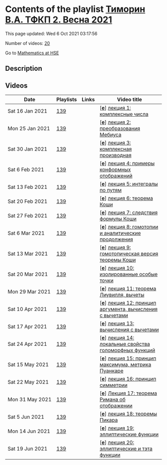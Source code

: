 # Contents of the playlist [Тиморин В.А. ТФКП 2. Весна 2021](https://www.youtube.com/playlist?list=PLq3E5oubNNoCxtQ-TsdBARQyx5vvFwVq5)

This page updated: Wed 6 Oct 2021 03:17:56

Number of videos: [20](#videos)

Go to [Mathematics at HSE](../README.md)

## Description



## Videos

|Date|Playlists|Links|Video title|
|---|---|---|---|
| Sat&nbsp;16&nbsp;Jan&nbsp;2021 | [139](../playlists/139 "Тиморин В.А. ТФКП 2. Весна 2021") |  | [[**e**](https://studio.youtube.com/video/MgpwkNmxi9c/edit "Edit")] [лекция 1: комплексные числа](https://www.youtube.com/watch?v=MgpwkNmxi9c&list=PLq3E5oubNNoCxtQ-TsdBARQyx5vvFwVq5 "0. О курсе. 1. Повторение: алгебра комплексных чисел, формула Муавра, ряды, абсолютная и равномерная сходимость, топология плоскости, элементарные функции комплексной переменной.") |
| Mon&nbsp;25&nbsp;Jan&nbsp;2021 | [139](../playlists/139 "Тиморин В.А. ТФКП 2. Весна 2021") |  | [[**e**](https://studio.youtube.com/video/CjeE12l-bKc/edit "Edit")] [лекция 2: преобразования Мебиуса](https://www.youtube.com/watch?v=CjeE12l-bKc&list=PLq3E5oubNNoCxtQ-TsdBARQyx5vvFwVq5 "Стереографическая проекция, преобразования Мебиуса, теорема Мебиуса, дробно-линейные преобразования, свойства инверсии.") |
| Sat&nbsp;30&nbsp;Jan&nbsp;2021 | [139](../playlists/139 "Тиморин В.А. ТФКП 2. Весна 2021") |  | [[**e**](https://studio.youtube.com/video/JRVdKjDKmwE/edit "Edit")] [лекция 3: комплексная производная](https://www.youtube.com/watch?v=JRVdKjDKmwE&list=PLq3E5oubNNoCxtQ-TsdBARQyx5vvFwVq5 "Комплексная производная, голоморфные функции, дифференцирование сложной функции, теорема об обратной функции (предварительные версии), ветви логарифма и корня, условия Коши-Римана.") |
| Sat&nbsp;6&nbsp;Feb&nbsp;2021 | [139](../playlists/139 "Тиморин В.А. ТФКП 2. Весна 2021") |  | [[**e**](https://studio.youtube.com/video/nRBzKPwckhI/edit "Edit")] [лекция 4: примеры конформных отображений](https://www.youtube.com/watch?v=nRBzKPwckhI&list=PLq3E5oubNNoCxtQ-TsdBARQyx5vvFwVq5 "Сопряженные гармонические функции, комплексный потенциал, построение конформных отображений в верхнюю полуплоскость.") |
| Sat&nbsp;13&nbsp;Feb&nbsp;2021 | [139](../playlists/139 "Тиморин В.А. ТФКП 2. Весна 2021") |  | [[**e**](https://studio.youtube.com/video/7AmK4n5azDk/edit "Edit")] [лекция 5: интегралы по путям](https://www.youtube.com/watch?v=7AmK4n5azDk&list=PLq3E5oubNNoCxtQ-TsdBARQyx5vvFwVq5 "Интеграл по кусочно-гладкому пути. Замена параметра. Равномерная сходимость. Индекс кривой относительно точки.") |
| Sat&nbsp;20&nbsp;Feb&nbsp;2021 | [139](../playlists/139 "Тиморин В.А. ТФКП 2. Весна 2021") |  | [[**e**](https://studio.youtube.com/video/1wxXGkN1LIk/edit "Edit")] [лекция 6: теорема Коши](https://www.youtube.com/watch?v=1wxXGkN1LIk&list=PLq3E5oubNNoCxtQ-TsdBARQyx5vvFwVq5 "Теорема Коши (несколько версий), первообразная, связь общей формулой Стокса, интегральная формула Коши.") |
| Sat&nbsp;27&nbsp;Feb&nbsp;2021 | [139](../playlists/139 "Тиморин В.А. ТФКП 2. Весна 2021") |  | [[**e**](https://studio.youtube.com/video/jVZ0WkMQk_k/edit "Edit")] [лекция 7: следствия формулы Коши](https://www.youtube.com/watch?v=jVZ0WkMQk_k&list=PLq3E5oubNNoCxtQ-TsdBARQyx5vvFwVq5) |
| Sat&nbsp;6&nbsp;Mar&nbsp;2021 | [139](../playlists/139 "Тиморин В.А. ТФКП 2. Весна 2021") |  | [[**e**](https://studio.youtube.com/video/GWMK1gVkrtI/edit "Edit")] [лекция 8: гомотопии и аналитические продолжения](https://www.youtube.com/watch?v=GWMK1gVkrtI&list=PLq3E5oubNNoCxtQ-TsdBARQyx5vvFwVq5) |
| Sat&nbsp;13&nbsp;Mar&nbsp;2021 | [139](../playlists/139 "Тиморин В.А. ТФКП 2. Весна 2021") |  | [[**e**](https://studio.youtube.com/video/A9Ju9ylm8Gs/edit "Edit")] [лекция 9: гомотопическая версия теоремы Коши](https://www.youtube.com/watch?v=A9Ju9ylm8Gs&list=PLq3E5oubNNoCxtQ-TsdBARQyx5vvFwVq5) |
| Sat&nbsp;20&nbsp;Mar&nbsp;2021 | [139](../playlists/139 "Тиморин В.А. ТФКП 2. Весна 2021") |  | [[**e**](https://studio.youtube.com/video/NQr-yKMLOhI/edit "Edit")] [лекция 10: изолированные особые точки](https://www.youtube.com/watch?v=NQr-yKMLOhI&list=PLq3E5oubNNoCxtQ-TsdBARQyx5vvFwVq5 "Изолированные особенности, ряды Лорана, теорема об устранимой особенности, полюсы, существенные особенности, теорема Сохоцкого.") |
| Mon&nbsp;29&nbsp;Mar&nbsp;2021 | [139](../playlists/139 "Тиморин В.А. ТФКП 2. Весна 2021") |  | [[**e**](https://studio.youtube.com/video/HwB0HlWM11c/edit "Edit")] [лекция 11: теорема Лиувилля, вычеты](https://www.youtube.com/watch?v=HwB0HlWM11c&list=PLq3E5oubNNoCxtQ-TsdBARQyx5vvFwVq5) |
| Sat&nbsp;10&nbsp;Apr&nbsp;2021 | [139](../playlists/139 "Тиморин В.А. ТФКП 2. Весна 2021") |  | [[**e**](https://studio.youtube.com/video/Jjnsk0lOd6c/edit "Edit")] [лекция 12: принцип аргумента, вычисления с вычетами](https://www.youtube.com/watch?v=Jjnsk0lOd6c&list=PLq3E5oubNNoCxtQ-TsdBARQyx5vvFwVq5) |
| Sat&nbsp;17&nbsp;Apr&nbsp;2021 | [139](../playlists/139 "Тиморин В.А. ТФКП 2. Весна 2021") |  | [[**e**](https://studio.youtube.com/video/VRGR0JSbRVc/edit "Edit")] [лекция 13: вычисления с вычетами](https://www.youtube.com/watch?v=VRGR0JSbRVc&list=PLq3E5oubNNoCxtQ-TsdBARQyx5vvFwVq5 "В т.ч. &#34;вычет на бесконечности&#34;.") |
| Sat&nbsp;24&nbsp;Apr&nbsp;2021 | [139](../playlists/139 "Тиморин В.А. ТФКП 2. Весна 2021") |  | [[**e**](https://studio.youtube.com/video/sQ_SToqlPM0/edit "Edit")] [лекция 14: локальные свойства голоморфных функций](https://www.youtube.com/watch?v=sQ_SToqlPM0&list=PLq3E5oubNNoCxtQ-TsdBARQyx5vvFwVq5 "Принцип сохранения области, теорема об обратной функции, разветвленные накрытия.") |
| Sat&nbsp;15&nbsp;May&nbsp;2021 | [139](../playlists/139 "Тиморин В.А. ТФКП 2. Весна 2021") |  | [[**e**](https://studio.youtube.com/video/9Ua7sKHjh9k/edit "Edit")] [лекция 15: принцип максимума, метрика Пуанкаре](https://www.youtube.com/watch?v=9Ua7sKHjh9k&list=PLq3E5oubNNoCxtQ-TsdBARQyx5vvFwVq5) |
| Sat&nbsp;22&nbsp;May&nbsp;2021 | [139](../playlists/139 "Тиморин В.А. ТФКП 2. Весна 2021") |  | [[**e**](https://studio.youtube.com/video/jRR2E7n-pJM/edit "Edit")] [лекция 16: принцип симметрии](https://www.youtube.com/watch?v=jRR2E7n-pJM&list=PLq3E5oubNNoCxtQ-TsdBARQyx5vvFwVq5) |
| Mon&nbsp;31&nbsp;May&nbsp;2021 | [139](../playlists/139 "Тиморин В.А. ТФКП 2. Весна 2021") |  | [[**e**](https://studio.youtube.com/video/ZOZjvlSErvk/edit "Edit")] [Лекция 17: теорема Римана об отображении](https://www.youtube.com/watch?v=ZOZjvlSErvk&list=PLq3E5oubNNoCxtQ-TsdBARQyx5vvFwVq5) |
| Sat&nbsp;5&nbsp;Jun&nbsp;2021 | [139](../playlists/139 "Тиморин В.А. ТФКП 2. Весна 2021") |  | [[**e**](https://studio.youtube.com/video/R04s_EjgcpM/edit "Edit")] [лекция 18: теоремы Пикара](https://www.youtube.com/watch?v=R04s_EjgcpM&list=PLq3E5oubNNoCxtQ-TsdBARQyx5vvFwVq5 "Гиперболическая метрика, вид гиперболической метрики вблизи изолированных выколотых точек (теорема Ландау), малая и большая теоремы Пикара, принцип соответствия границ.") |
| Mon&nbsp;14&nbsp;Jun&nbsp;2021 | [139](../playlists/139 "Тиморин В.А. ТФКП 2. Весна 2021") |  | [[**e**](https://studio.youtube.com/video/HLYcJkepw68/edit "Edit")] [лекция 19: эллиптические функции](https://www.youtube.com/watch?v=HLYcJkepw68&list=PLq3E5oubNNoCxtQ-TsdBARQyx5vvFwVq5 "Степень рациональной функции, разложения для котангенса, эллиптическая функция Вейерштрасса.") |
| Sat&nbsp;19&nbsp;Jun&nbsp;2021 | [139](../playlists/139 "Тиморин В.А. ТФКП 2. Весна 2021") |  | [[**e**](https://studio.youtube.com/video/W-ZE_NwDC8M/edit "Edit")] [лекция 20: эллиптические и тэта функции](https://www.youtube.com/watch?v=W-ZE_NwDC8M&list=PLq3E5oubNNoCxtQ-TsdBARQyx5vvFwVq5 "Эллиптические функции (продолжение), тэта функции Якоби (на правах рекламы).") |
